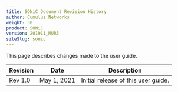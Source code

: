 ```yaml
---
title: SONiC Document Revision History
author: Cumulus Networks
weight: 30
product: SONiC
version: 201911_MUR5
siteSlug: sonic
---
```


This page describes changes made to the user guide.

| Revision | Date | Description |
| -------- | ---- | ----------- |
| Rev 1.0 | May 1, 2021 | Initial release of this user guide. |

